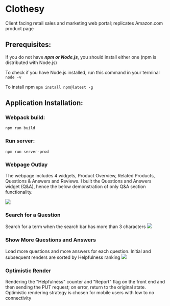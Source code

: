 # Clothesy
Client facing retail sales and marketing web portal; replicates Amazon.com product page

## Prerequisites:
If you do not have ***npm or Node.js***, you should install either one (npm is distributed with Node.js)

To check if you have Node.js installed, run this command in your terminal
```node -v```

To install npm
```npm install npm@latest -g```

## Application Installation:
### Webpack build:
```npm run build```

### Run server:
```npm run server-prod```

### Webpage Outlay
The webpage includes 4 widgets, Product Overview, Related Products, Questions & Answers and Reviews.
I built the Questions and Answers widget (Q&A), hence the below demonstration of only Q&A section functionality.

![](MainScroll.gif)

### Search for a Question
Search for a term when the search bar has more than 3 characters
![](Search.gif)

### Show More Questions and Answers
Load more questions and more answers for each question.
Initial and subsequent renders are sorted by Helpfulness ranking
![](LoadMore.gif)

### Optimistic Render
Rendering the "Helpfulness" counter and "Report" flag on the front end and then sending the PUT request; on error, return to the original state. Optimistic rendering strategy is chosen for mobile users with low to no connectivity 
